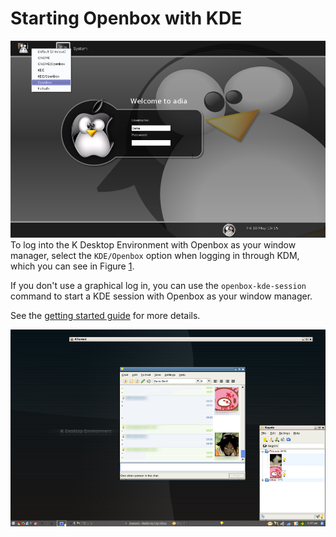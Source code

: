 # Starting Openbox with KDE

![LoginOptions.png][1] To log into the K Desktop Environment with Openbox
as your window manager, select the `KDE/Openbox` option when logging in through KDM,
which you can see in Figure [1].

If you don't use a graphical log in, you can use the
`openbox-kde-session` command to start a KDE session with Openbox
as your window manager.

See the [getting started guide][3] for more details.

![LoginOptions.png][2]

[1]: ../assets/img/LoginOptions.png "Login options"
[2]: ../assets/img/KDE-Openbox.png "KDE - Openbox"
[3]: GettingStarted.md
